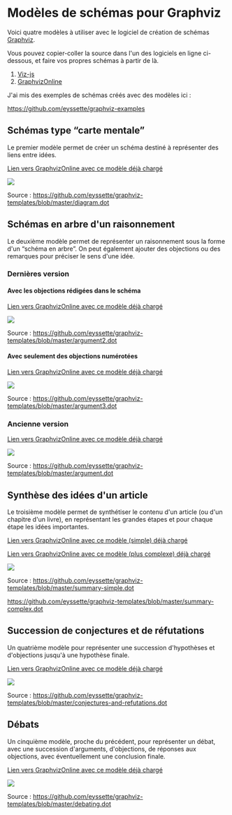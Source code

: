 # Modèles de schémas pour Graphviz

Voici quatre modèles à utiliser avec le logiciel de création de schémas [Graphviz](https://graphviz.gitlab.io/).

Vous pouvez copier-coller la source dans l'un des logiciels en ligne ci-dessous, et faire vos propres schémas à partir de là.
1. [Viz-js](http://viz-js.com/)
2. [GraphvizOnline](https://dreampuf.github.io/GraphvizOnline/)

J'ai mis des exemples de schémas créés avec des modèles ici : 

https://github.com/eyssette/graphviz-examples


## Schémas type “carte mentale”

Le premier modèle permet de créer un schéma destiné à représenter des liens entre idées.

[Lien vers GraphvizOnline avec ce modèle déjà chargé](https://dreampuf.github.io/GraphvizOnline/#digraph%20G%20%7B%0A%2F%2F%20Template%20%3A%20diagram%0A%2F%2F%20Usage%20%3A%20%0A%2F%2Frankdir%3DLR%0Asplines%3Dtrue%0A%2F%2Fsplines%3Dcurved%0Abgcolor%3Dgrey98%0Apad%3D0.3%0Astyle%3Dfilled%0Aedge%5Bminlen%3D4%5D%0Anode%5Bstyle%3Dfilled%2C%20fontcolor%3Dwhite%5D%0Aranksep%3D0.1%0Anodesep%3D0.2%0A%0A%2F%2F%20NIVEAU%201%0Anode%5Bfillcolor%3Dgrey2%2C%20fontsize%3D18%5D%0Aa1%5Blabel%3D%22%22%5D%0A%0A%2F%2F%20NIVEAU%202%0Anode%5Bfillcolor%3Dred4%2C%20fontsize%3D16%5D%0Aa1-%3E%7B%0Ab1%5Blabel%3D%22%22%5D%20%20%20%20%0Ab2%5Blabel%3D%22%22%5D%0A%7D%5Bheadport%3Dn%5D%0A%0Anode%5Bfontcolor%3Dblack%5D%0A%2F%2F%20NIVEAU%203%20(sans%20interm%C3%A9diaire)%0Anode%20%5Bshape%3Dbox%2C%20fillcolor%3Dwhite%2C%20color%3Dgrey50%5D%0A%2F%2F%20c1%5Blabel%3D%22%22%5D%0Ab1-%3Ec1%0Ac1%5Blabel%3D%22%22%5D%0Ab2-%3Ec2%0Ac2%5Blabel%3D%22%22%5D%0A%0A%2F%2F%20INTERM%C3%89DIAIRE%20AVANT%20NIVEAU%203%0Anode%5Bfillcolor%3Dgrey78%2C%20shape%3Doval%5D%0A%2F%2F%20%5Barrowhead%3Dnone%5D%0A%2F%2F%20bc1%5Blabel%3D%22%22%5D%0A%0A%2F%2F%20NIVEAU%203%20(avec%20interm%C3%A9diaire)%0Anode%5Bfillcolor%3Dwhite%2C%20shape%3Dbox%2C%20color%3Dgrey50%5D%0A%2F%2F%20c1%5Blabel%3D%22%22%5D%0A%0A%2F%2F%20NIVEAU%204%0Anode%5Bstyle%3D%22filled%2Crounded%22%2C%20fillcolor%3Dwhite%2C%20shape%3Dbox%2C%20color%3Dgrey50%5D%0A%2F%2F%20d1%5Blabel%3D%22%22%5D%0A%0A%2F%2F%20%C3%89TIQUETTES%20EN%20ROUGE%0Anode%5Bshape%3Dplaintext%2C%20fontcolor%3Dfirebrick3%2C%20fillcolor%3Dgrey98%5D%0A%2F%2F%20e1%5Blabel%3D%3C%20%3CB%3E%3D%20Titre%3C%2FB%3E%3CBR%20%2F%3E%3CBR%20%2F%3EContenu%3CBR%20%2F%3E%20%3E%5D%0A%2F%2F%20e1%5Blabel%3D%22%22%5D%0A%2F%2F%20-%3Ee1%5Bminlen%3D1%2C%20style%3Dinvis%5D%0A%0A%2F%2F%20REMARQUES%20EN%20BLEU%0Anode%5Bcolor%3Dblue%2C%20shape%3Dbox%2C%20margin%3D0.07%2C%20fontcolor%3Dblack%2C%20fontsize%3D12%2C%20style%3D%22dashed%22%2C%20penwidth%3D0.6%5D%0Aedge%5Bcolor%3Dblue%2C%20arrowhead%3D%22none%22%2C%20xlabel%3D%22%22%2C%20style%3D%22dashed%22%2C%20penwidth%3D0.6%5D%0A%2F%2F%20r1%5Blabel%3D%22%22%5D%0A%2F%2F%20%7Brank%3Dsame%3B-%3Er1%7D%0A%2F%2F%20%7Brank%3Dsame%3Br1-%3E%5Bdir%3Dback%5D%7D%0A%0A%7D)


![](https://raw.githubusercontent.com/eyssette/graphviz-templates/84db758d1931c92304de7376f054d043d7a6edb8/diagram.svg)

Source :
https://github.com/eyssette/graphviz-templates/blob/master/diagram.dot


## Schémas en arbre d'un raisonnement

Le deuxième modèle permet de représenter un raisonnement sous la forme d'un “schéma en arbre”. On peut également ajouter des objections ou des remarques pour préciser le sens d'une idée.

### Dernières version

#### Avec les objections rédigées dans le schéma

[Lien vers GraphvizOnline avec ce modèle déjà chargé](https://dreampuf.github.io/GraphvizOnline/#digraph%20G%20%7B%0Asplines%3Dtrue%0Anewrank%3Dtrue%0Acompound%3Dtrue%0A%0A%0Anode%5Bcolor%3Dred3%2C%20style%3D%22rounded%2C%20filled%22%2C%20shape%3D%22box%22%2C%20fillcolor%3Dwhite%2C%20penwidth%3D1%2C%20fontcolor%3Dblack%2C%20fontsize%3D16%2C%20margin%3D0.1%5D%0Ao1%5Blabel%3D%22Objection%20contre%0Acette%20pr%C3%A9misse%22%5D%0A%0Anode%5Bshape%3Dbox%2C%20fillcolor%3Dwhite%2C%20style%3D%22filled%2Crounded%22%2C%20color%3Dblack%2C%20fontsize%3D24%2C%20penwidth%3D1%2Cfontcolor%3Dblack%2C%20margin%3D0.1%5D%0Aedge%5Bminlen%3D2%2Ccolor%3Dred3%2C%20penwidth%3D0.8%2C%20arrowsize%3D0.8%2C%20label%3D%22Objection%20!%22%2C%20fontcolor%3Dred4%2Cfontsize%3D10%5D%0A%7Brank%3Dsame%3Bo1-%3Ep1%5Bdir%3Dback%5D%7D%0A%0A%0Asubgraph%20cluster_0%20%7B%0Abgcolor%3Dgrey90%0Astyle%3Drounded%0Acolor%3Dgrey50%0Amargin%3D40%0A%0A%0A%0Anode%5Bshape%3Dbox%2C%20fillcolor%3Dwhite%2C%20style%3D%22filled%2Crounded%22%2C%20color%3Dblack%5D%0Aedge%5Blabel%3D%22%22%2Cxlabel%3D%22Par%0Acons%C3%A9quent%20%E2%80%A6%22%2Cfontcolor%3Dgrey40%3Bfontsize%3D15%2Cminlen%3D3%2Ccolor%3Dblack%2Cpenwidth%3D1%2C%20arrowsize%3D1%5D%0A%0A%0A%0Asubgraph%20cluster_1%20%7B%0Astyle%3D%22box%22%0Amargin%3D15%0Abgcolor%3Dgrey73%0Acolor%3Dgrey73%0Ap1%5Blabel%3D%22(1)%20Pr%C3%A9misse%20A%22%5D%0A%0Ap2%5Blabel%3D%22(2)%20Pr%C3%A9misse%20B%22%5D%0A%7D%0A%0Ap1-%3Ep2%5Bstyle%3Dinvis%2Cxlabel%3D%22%22%2Cminlen%3D1%5D%0A%2F%2F%7Brank%3Dsame%3Bp1-%3Ep2%5Bstyle%3Dinvis%2Cxlabel%3D%22%22%2Cminlen%3D1%5D%7D%0A%0Ap2%3As-%3Ep3%3An%5Bltail%3Dcluster_1%5D%0A%2F%2Fp2%3Aw-%3Ep3%3An%5Bltail%3Dcluster_1%5D%0Ap3%5Blabel%3D%22(3)%20Lemme%201%22%5D%0A%0A%7Brank%3Dsame%3Bp3-%3Ep4%5Bstyle%3Dinvis%5D%7D%0A%0Ap4%5Blabel%3D%22(4)%20Pr%C3%A9misse%203%22%5D%0A%0A%7Bp3%2Cp4%7D-%3EC%0A%0A%0AC%5Blabel%3D%22Conclusion%22%2Cfillcolor%3Dblack%2C%20fontcolor%3Dwhite%2C%20color%3Dblack%2C%20shape%3Dellipse%5D%0A%0A%0A%7D%0A%0Anode%5Bcolor%3Dred3%2C%20style%3D%22rounded%2C%20filled%22%2C%20shape%3D%22box%22%2C%20fillcolor%3Dwhite%2C%20penwidth%3D1%2C%20fontcolor%3Dblack%2C%20fontsize%3D16%2C%20margin%3D0.1%5D%0Ao2%5Blabel%3D%22Objection%20contre%0Acette%20pr%C3%A9misse%22%5D%0A%7Brank%3Dsame%3Bp4-%3Eo2%7D%0A%0A%7D%0A)

![](https://raw.githubusercontent.com/eyssette/graphviz-templates/master/argument2.svg)

Source : https://github.com/eyssette/graphviz-templates/blob/master/argument2.dot

#### Avec seulement des objections numérotées

[Lien vers GraphvizOnline avec ce modèle déjà chargé](https://dreampuf.github.io/GraphvizOnline/#digraph%20G%20%7B%0Asplines%3Dtrue%0Anewrank%3Dtrue%0Acompound%3Dtrue%0A%0A%0Anode%5Bcolor%3Dred3%2C%20style%3D%22rounded%2C%20filled%22%2C%20shape%3D%22circle%22%2C%20fillcolor%3Dred3%2C%20penwidth%3D0.5%2C%20fontcolor%3Dwhite%2C%20margin%3D0%2C%20size%3D1%5D%0Ao1%5Blabel%3D%22o1%22%5D%0A%0Anode%5Bshape%3Dbox%2C%20fillcolor%3Dwhite%2C%20style%3D%22filled%2Crounded%22%2C%20color%3Dblack%2C%20fontsize%3D24%2C%20penwidth%3D1%2Cfontcolor%3Dblack%2C%20margin%3D0.1%5D%0Aedge%5Bminlen%3D2%2Ccolor%3Dred3%2C%20penwidth%3D0.8%2C%20arrowsize%3D0.8%2C%20label%3D%22Objection%20!%22%2C%20fontcolor%3Dred4%2Cfontsize%3D10%5D%0A%7Brank%3Dsame%3Bo1-%3Ep1%5Bdir%3Dback%5D%7D%0A%0A%0Asubgraph%20cluster_0%20%7B%0Abgcolor%3Dgrey90%0Astyle%3Drounded%0Acolor%3Dgrey50%0Amargin%3D40%0A%0A%0A%0Anode%5Bshape%3Dbox%2C%20fillcolor%3Dwhite%2C%20style%3D%22filled%2Crounded%22%2C%20color%3Dblack%5D%0Aedge%5Blabel%3D%22%22%2Cxlabel%3D%22Par%0Acons%C3%A9quent%20%E2%80%A6%22%2Cfontcolor%3Dgrey40%3Bfontsize%3D15%2Cminlen%3D3%2Ccolor%3Dblack%2Cpenwidth%3D1%2C%20arrowsize%3D1%5D%0A%0A%0A%0Asubgraph%20cluster_1%20%7B%0Astyle%3D%22box%22%0Amargin%3D15%0Abgcolor%3Dgrey73%0Acolor%3Dgrey73%0Ap1%5Blabel%3D%22(1)%20Pr%C3%A9misse%20A%22%5D%0A%0Ap2%5Blabel%3D%22(2)%20Pr%C3%A9misse%20B%22%5D%0A%7D%0A%0Ap1-%3Ep2%5Bstyle%3Dinvis%2Cxlabel%3D%22%22%2Cminlen%3D1%5D%0A%2F%2F%7Brank%3Dsame%3Bp1-%3Ep2%5Bstyle%3Dinvis%2Cxlabel%3D%22%22%2Cminlen%3D1%5D%7D%0A%0Ap2%3As-%3Ep3%3An%5Bltail%3Dcluster_1%5D%0A%2F%2Fp2%3Aw-%3Ep3%3An%5Bltail%3Dcluster_1%5D%0Ap3%5Blabel%3D%22(3)%20Lemme%201%22%5D%0A%0A%7Brank%3Dsame%3Bp3-%3Ep4%5Bstyle%3Dinvis%5D%7D%0A%0Ap4%5Blabel%3D%22(4)%20Pr%C3%A9misse%203%22%5D%0A%0A%7Bp3%2Cp4%7D-%3EC%0A%0A%0AC%5Blabel%3D%22Conclusion%22%2Cfillcolor%3Dblack%2C%20fontcolor%3Dwhite%2C%20color%3Dblack%2C%20shape%3Dellipse%5D%0A%0A%0A%7D%0A%0Anode%5Bcolor%3Dred3%2C%20style%3D%22rounded%2C%20filled%22%2C%20shape%3D%22circle%22%2C%20fillcolor%3Dred3%2C%20penwidth%3D0.5%2C%20fontcolor%3Dwhite%2C%20margin%3D0%2C%20size%3D1%2Cfontsize%3D14%5D%0Ao2%5Blabel%3D%22o2%22%5D%0A%7Brank%3Dsame%3Bp4-%3Eo2%7D%0A%0A%7D)

![](https://raw.githubusercontent.com/eyssette/graphviz-templates/master/argument3.svg)

Source : https://github.com/eyssette/graphviz-templates/blob/master/argument3.dot

### Ancienne version

[Lien vers GraphvizOnline avec ce modèle déjà chargé](https://dreampuf.github.io/GraphvizOnline/#digraph%20G%20%7B%0A%2F%2F%20Template%20%3A%20argument%0A%2F%2F%20Usage%20%3A%20%0Aforcelabels%3Dtrue%0Abgcolor%3Dwhite%0Apad%3D0.3%0A%2F%2Fratio%3D0.75%0Alayers%3D%22argument%3Aobjections%3Aremarques%3Aremarques%2Bobjections%3Aall%22%0A%2F%2Flayerselect%3D%22argument%22%0A%2F%2Flayerselect%3D%22remarques%22%0A%2F%2Flayerselect%3D%22objections%22%0Alayerselect%3D%22remarques%2Bobjections%22%0A%2F%2Fbgcolor%3Dgrey90%0A%2F%2Fpad%3D0.3%0Astyle%3Dfilled%0Aedge%5Bminlen%3D6%3Bxlabel%3D%22par%0Acons%C3%A9quent%20%E2%80%A6%20%22%3Bfontcolor%3Dgrey40%3Bfontsize%3D10%5D%0Asplines%3Dcurved%0A%2F%2Fsplines%3Dspline%20%2F%2F%20(si%20les%20fl%C3%A8ches%20passent%20sous%20une%20bulle)%0Aranksep%3D0.1%0A%0A%0A%2F%2F%20Objections%20et%20lien%20objection-%3Epr%C3%A9misse%0A%0A%2F%2F%20Si%20on%20veut%20mettre%20%22objection%22%20sur%20les%20fl%C3%A8ches%20%3A%0A%2F%2F%20edge%5Blabelfontcolor%3Dred%3Blabelfontsize%3D10%3Bheadlabel%3D%22objection%20%20%20%20%5Cn%20%22%5D%20%0Anode%5Bshape%3Drect%3Bstyle%3D%22rounded%22%3Blayer%3D%22objections%2Cremarques%2Bobjections%22%3Bcolor%3Dred2%3Bfillcolor%3Dwhite%3Bfontcolor%3Dblack%3Bpenwidth%3D1%3Bmargin%3D0.15%5D%0Aedge%5Blayer%3D%22objections%2Cremarques%2Bobjections%22%3Bxlabel%3D%22%0Aobjection%20!%20%22%3Bminlen%3D5%5D%0A%2F%2F%20Si%20on%20veut%20faire%20une%20objection%20%C3%A0%20un%20lien%20entre%20pr%C3%A9misses%2C%20il%20faut%20utiliser%20un%20%22point%22%20interm%C3%A9diaire%0A%2F%2F%20point%5Bshape%3Dpoint%3Bwidth%3D0%5D%0A%2F%2F%20-%3Epoint%5Barrowhead%3Dnone%5D%0A%2F%2F%20%7Brank%3Dsame%3Bo1-%3E%7D%0A%2F%2F%20%7Brank%3Dsame%3B-%3Eo1%5Bdir%3Dback%5D%7D%0A%2F%2F%20o1%5Blabel%3D%22%22%5D%0Anode%5Bshape%3Drect%3Bstyle%3D%22rounded%2Cfilled%22%3Bfillcolor%3Dwhite%3Blayer%3D%22argument%2Cremarques%2Cobjections%2Cremarques%2Bobjections%22%3Bmargin%3D0.15%3Bcolor%3Dblack%3Bfontcolor%3Dblack%3Bpenwidth%3D1%2Cfontsize%3D12%2C%20color%3Dred2%5D%0Aedge%5Bcolor%3Dred3%3Bminlen%3D6%3Bxlabel%3D%22%0Aobjection%20!%22%3Bpenwidth%3D0.8%5D%0A%2F%2F%20ATTENTION%20%3A%20PRECISER%20COULEUR%20red2%20POUR%20CHAQUE%20OBJECTION%0A%2F%2F%20o1%5Blabel%3D%22%22%3Bcolor%3Dred2%5D%0A%0A0%5Bstyle%3Dinvis%3Bshape%3Dplaintext%3Blabel%3D%22%22%5D%0A%0Ao1%5Blabel%3D%22Objection%0Acontre%0Al'id%C3%A9e%201%22%5D%0A%0Ao3%5Blabel%3D%22Objection%0Acontre%0Al'id%C3%A9e%203%22%5D%0A%0A%2F%2F%20Lien%20objection-%3Epr%C3%A9misse%0Anode%5Bcolor%3Dblack%2Cfontsize%3D14%5D%0A%0A%7Brank%3Dsame%3B%20o1-%3Ep1%5Bdir%3Dback%5D%7D%0Ap1-%3Eo3%5Bstyle%3Dinvis%5D%20%2F%2F%20Pour%20forcer%20l'affichage%20de%20o3%20%C3%A0%20droite%0Ap3-%3Eo3%5Bconstraint%3Dfalse%5D%0A%0A%0A%2F%2F%20Justification%20des%20objections%0Anode%5Bstyle%3D%22rounded%2Cfilled%22%3Bfillcolor%3Dwhite%3Blayer%3D%22objections%2Cremarques%2Bobjections%22%3Bfontcolor%3Dblack%3Bcolor%3Dgreen4%3Bpenwidth%3D1%3Bmargin%3D0.1%5D%0Aedge%5Bcolor%3Dgreen4%3Bxlabel%3D%22par%0Acons%C3%A9quent%20%E2%80%A6%22%3Bpenwidth%3D0.8%5D%0A%2F%2F%20j1%5Blabel%3D%22%22%5D%0A%0A%0A%0A%0A%0A%2F%2F%20Remarques%0Anode%5Blayer%3D%22remarques%2Cremarques%2Bobjections%22%3Bcolor%3Dblue4%3Bshape%3Dbox%3Bstyle%3Dfilled%3Bmargin%3D0.1%3Bfontcolor%3Dblack%3Bpenwidth%3D0.8%3Bfontsize%3D11%5D%0Aedge%5Blayer%3D%22remarques%2Cremarques%2Bobjections%22%3Bcolor%3Dblue4%3Barrowhead%3D%22none%22%3Bxlabel%3D%22%22%3Bstyle%3Ddashed%5D%0A%2F%2F%20r1%5Blabel%3D%22%22%5D%0A%0A%0A%2F%2F%20Lien%20remarque-%3Epr%C3%A9misse%0Anode%5Bshape%3Drect%3Bstyle%3D%22rounded%2Cfilled%22%3Bfillcolor%3Dwhite%3Blayer%3D%22argument%2Cremarques%2Cobjections%2Cremarques%2Bobjections%22%3Bmargin%3D0.15%3Bcolor%3Dblack%3Bfontcolor%3Dblack%3Bpenwidth%3D1%5D%0A%0A%0A%0Asubgraph%20cluster_0%20%7B%0Aforcelabels%3Dtrue%0Anewrank%3Dtrue%0Amargin%3D25%0Abgcolor%3Dgrey90%0Astyle%3Drounded%0Acolor%3Dgrey50%0Anode%5Bfontcolor%3Dblack%2C%20color%3Dblack%2C%20penwidth%3D1%2C%20layer%3D%22argument%2Cremarques%2Cobjections%2Cremarques%2Bobjections%22%5D%3B%0Aedge%5Bcolor%3Dblack%2C%20xlabel%3D%22par%0Acons%C3%A9quent%20%E2%80%A6%22%2C%20fontcolor%3Dgrey40%2C%20minlen%3D6%2C%20style%3D%22%22%2C%20arrowhead%3D%22%22%2C%20penwidth%3D1%2C%20layer%3D%22argument%2Cremarques%2Cobjections%2Cremarques%2Bobjections%22%5D%0A%0A%2F%2F%20%3D%3D%3D%3D%3D%3D%3D%3D%3D%3D%3D%3D%3D%3D%3D%3D%3D%3D%3D%3D%3D%3D%3D%3D%3D%3D%3D%3D%3D%3D%3D%3D%3D%3D%3D%3D%3D%3D%3D%3D%3D%3D%3D%3D%3D%3D%3D%3D%3D%3D%3D%3D%3D%3D%3D%3D%3D%3D%3D%3D%3D%3D%3D%3D%3D%3D%3D%3D%3D%3D%3D%3D%3D%3D%3D%3D%3D%3D%3D%0A%2F%2F%20CODES%20POUR%20LES%20PREMISSES%20LI%C3%89ES%20(il%20suffit%20de%20supprimer%20un%20%2F%2F%20ci-dessous%20et%20de%20copier%20le%20code%20correspondant%20pour%20lier%202%20pr%C3%A9misses%20regroup%C3%A9es%20sous%20un%20%22%7B%7D%22)%0APL1%5Bwidth%3D2.5%2C%20label%3D%22%22%2C%20shape%3Dunderline%2C%20fillcolor%3Dgrey88%2C%20height%3D0%2C%20margin%3D0%2C%20color%3Dblack%5D%0A%2F%2F%20-%3EPL1%5Bstyle%3D%22invis%22%3Bminlen%3D1%5D%0A%2F%2FPL2%5Bwidth%3D4%3Blabel%3D%22%22%3Bshape%3D%22underline%22%20%3B%20fillcolor%3Dgrey88%20%3B%20height%3D0%20%3B%20margin%3D0%3Bcolor%3Dblack%5D%0A%2F%2F%20-%3EPL2%5Bstyle%3D%22invis%22%3Bminlen%3D1%5D%0A%2F%2F%20PL3%5Bwidth%3D5%3Blabel%3D%22%22%3Bshape%3D%22underline%22%20%3B%20fillcolor%3Dgrey88%20%3B%20height%3D0%20%3B%20margin%3D0%5D%0A%2F%2F%20-%3EPL3%5Bstyle%3D%22invis%22%3Bminlen%3D1%5D%0A%2F%2F%20PL4%5Bwidth%3D5%3Blabel%3D%22%22%3Bshape%3Dunderline%3Bfillcolor%3Dgrey88%3Bheight%3D0%3Bmargin%3D0%5D%0A%2F%2F%20-%3EPL4%5Bstyle%3D%22invis%22%3Bminlen%3D1%5D%0A%0A%0A%2F%2F%20MISE%20EN%20PAGE%20%0A%2F%2F%20Aller%20%C3%A0%20la%20ligne%20tous%20les%203-4-5%20mots%20dans%20les%20bulles%2C%20ou%20bien%20mettre%20%22%5Cn%22%0A%2F%2F%20%5B%22constraint%3Dfalse%22%5D%20%20%3A%20%C3%A0%20tester%20%C3%A0%20c%C3%B4t%C3%A9%20d'une%20fl%C3%A8che%20si%20probl%C3%A8me%20avec%20le%20rendu%0A%2F%2F%20%7Brank%3Dsame%3B%7D%20%20%20%3A%20pour%20forcer%20l'affichage%20sur%20une%20m%C3%AAme%20ligne%20de%20deux%20bulles%0A%2F%2F%20dir%3Dback%20%20%3A%20pour%20placer%20une%20fl%C3%A8che%20dans%20l'autre%20sens%20(et%20forcer%20l'affichage%20des%20bulles%20dans%20un%20ordre%20particulier)%0A%2F%2F%20On%20peut%20utiliser%20des%20bulles%20invisibles%20pour%20forcer%20les%20bulles%20%C3%A0%20se%20placer%20comme%20on%20le%20souhaite%20%3A%0A%2F%2F%20VIDE1%5Bstyle%3Dinvis%5D%0A%2F%2Fvide1%5Bstyle%3Dinvis%3Bwidth%3D0%3Bshape%3Dplaintext%3Blabel%3D%22%20%22%5D%0A%2F%2FVIDE2%5Bstyle%3Dinvis%5D%0A%2F%2FVIDE3%5Bstyle%3Dinvis%5D%0A%2F%2F%20penser%20%C3%A9galement%20%C3%A0%20%22headport%3Dn%22%20pour%20une%20fl%C3%A8che%20mal%20positionn%C3%A9e%0A%2F%2F%20num%C3%A9roter%20les%20pr%C3%A9misses%3A%20%3Bxlabel%3D%3C%3CFONT%20POINT-SIZE%3D%229%22%3E1%3C%2FFONT%3E%3E%0A%2F%2F%20Cons%C3%A9quences%20de%20la%20conclusion%20%3A%20c1%5Blabel%3D%22Cons%C3%A9quence%22style%3D%22filled%22%3Bfillcolor%3Dgrey28%3Bfontcolor%3Dwhite%3Bshape%3Dellipse%3Bmargin%3D0.05%3Bfontsize%3D14%5D%0A%2F%2F%20%3D%3D%3D%3D%3D%3D%3D%3D%3D%3D%3D%3D%3D%3D%3D%3D%3D%3D%3D%3D%3D%3D%3D%3D%3D%3D%3D%3D%3D%3D%3D%3D%3D%3D%3D%3D%3D%3D%3D%3D%3D%3D%3D%3D%3D%3D%3D%3D%3D%3D%3D%3D%3D%3D%3D%3D%3D%3D%3D%3D%3D%3D%3D%3D%3D%3D%3D%3D%3D%3D%3D%3D%3D%3D%3D%3D%3D%3D%3D%0A%0A%2F%2F%20Argument%0Anode%5Bshape%3Drect%2C%20style%3D%22rounded%2Cfilled%22%2C%20fillcolor%3Dwhite%2C%20layer%3D%22argument%2Cremarques%2Cobjections%2Cremarques%2Bobjections%22%2C%20margin%3D0.15%2C%20fontsize%3D14%5D%0A%2F%2F%20p1%5Blabel%3D%22%22%5D%0A%2F%2F%20Cons%C3%A9quences%20de%20la%20conclusion%20%3A%0A%2F%2F%20p1%5Blabel%3D%22%22%3Bstyle%3D%22filled%22%3Bfillcolor%3Dgrey28%3Bfontcolor%3Dwhite%3Bshape%3Dellipse%3Bmargin%3D0.05%5D%0A%0A%0Ap1%5Blabel%3D%22Id%C3%A9e%201%22%5D%0Ap2%5Blabel%3D%22Id%C3%A9e%202%22%5D%0Ap1-%3Ep2%0A%0Ap3%5Blabel%3D%22Id%C3%A9e%203%22%5D%0A%7Bp2%0Ap3%7D-%3EPL1%5Bstyle%3D%22invis%22%2C%20minlen%3D1%5D%0APL1-%3EC%0A%0A%2F%2F%20Pour%20forcer%20l'affichage%20de%20p2%20%C3%A0%20gauche%20de%20p3%0A%7Brank%3Dsame%3B%20p2-%3Ep3%5Bminlen%3D0%2C%20style%3D%22invis%22%5D%7D%0A%0A%2F%2F%20Remarques%0Anode%5Blayer%3D%22remarques%2Cremarques%2Bobjections%22%2C%20color%3Dblue%2C%20shape%3Dbox%2C%20style%3Dfilled%2C%20margin%3D0.05%5D%0Aedge%5Blayer%3D%22remarques%2Cremarques%2Bobjections%22%2C%20color%3Dblue%2C%20arrowhead%3D%22none%22%2C%20xlabel%3D%22%22%2C%20style%3Ddashed%5D%0A%2F%2F%20r1%5Blabel%3D%22%22%5D%0A%0A%0A%2F%2F%20Conclusion%0AC%5Blabel%3D%22Conclusion%22%2C%20fillcolor%3Dblack%2C%20fontcolor%3Dwhite%2C%20color%3Dblack%2C%20shape%3Dellipse%2C%20fontsize%3D18%5D%0A%7D%0A%0A%0A%7D%0A%7D%0A%0A)

![](https://raw.githubusercontent.com/eyssette/graphviz-templates/84db758d1931c92304de7376f054d043d7a6edb8/argument.svg)

Source : 
https://github.com/eyssette/graphviz-templates/blob/master/argument.dot

## Synthèse des idées d'un article

Le troisième modèle permet de synthétiser le contenu d'un article (ou d'un chapitre d'un livre), en représentant les grandes étapes et pour chaque étape les idées importantes.

[Lien vers GraphvizOnline avec ce modèle (simple) déjà chargé](https://dreampuf.github.io/GraphvizOnline/#digraph%20G%20%7B%0A%2F%2F%20Template%20%3A%20summary%0A%2F%2F%20Usage%20%3A%20%0Anode%5Bstyle%3D%22rounded%2Cfilled%22%2Cshape%3Dbox%2Cfillcolor%3Dwhite%2Cpenwidth%3D0.4%2Cmargin%3D0.15%5D%0Acompound%3Dtrue%0Arankdir%3DLR%0Aedge%5Bminlen%3D2%5D%0Alabelloc%3D%22t%22%0Alabeljust%3D%22c%22%0Alabel%3D%3C%3Cbr%2F%3E%3Cbr%2F%3E%0A%3Cb%3EAuteur%2C%20%20%3Ci%3E%20%20Titre%3C%2Fi%3E%3Cbr%2F%3E%3C%2Fb%3E%0A%3Cfont%20point-size%3D%225%22%3E%3Cbr%2F%3E%3C%2Ffont%3ESous-titre%0A%0A%0A%3Cbr%2F%3E%3Cbr%2F%3E%0A%3Cbr%2F%3E%3E%0A%0A%0Asubgraph%20cluster%7B%0Alabel%3D%22%22%0Astyle%3D%22filled%2Crounded%22%0Amargin%3D18%0Afillcolor%3Dsnow3%0Acolor%3Dsnow3%0A%0A%0Asubgraph%20cluster_0%20%7B%0Amargin%3D20%0Astyle%3D%22filled%2Crounded%22%0Afillcolor%3Dsnow2%0Aa%5Blabel%3D%22%22%5D%0A%2F%2F%7Brank%3Dsame%2Cb-%3Ea%5Bdir%3Dback%2Cminlen%3D4%2Cpenwidth%3D0.4%5D%7D%0A%2F%2Fa-%3Eb%5Bconstraint%3Dfalse%2Cminlen%3D4%2Cpenwidth%3D0.4%5D%0A%7D%0A%0A%0A%0Asubgraph%20cluster_1%20%7B%0Amargin%3D30%0Astyle%3D%22filled%2Crounded%22%0Afillcolor%3Dsnow2%0Ab%5Blabel%3D%22%22%5D%0Ac%5Blabel%3D%22%22%5D%0Ad%5Blabel%3D%22%22%5D%0Ae%5Blabel%3D%22%22%5D%0Af%5Blabel%3D%22%22%5D%0A%7Brank%3Dsame%3Bf-%3Ee-%3Ed-%3Ec-%3Eb%5Bdir%3Dback%2Cminlen%3D4%2Cpenwidth%3D0.4%5D%7D%0Aa-%3Eb%5Bconstraint%3Dfalse%2Cminlen%3D4%2Cpenwidth%3D0.4%5D%0A%7D%0A%0A%0Asubgraph%20cluster_5%20%7B%0Acolor%3Dsnow3%0Aconclusion%5Blabel%3D%22%22%2Cpenwidth%3D0.8%5D%0Aconclusion-%3Ef%5Bdir%3Dback%2Cconstraint%3Dfalse%2Cminlen%3D4%2Cpenwidth%3D0.4%5D%0A%7D%0A%0A%0A%7D%0A%0A%0A%0Anode%5Bpenwidth%3D0.3%2Cfontsize%3D12%2Ccolor%3Dsnow4%2Cfontcolor%3Dgrey5%5D%0Aa1%5Blabel%3D%22%22%5D%0A%2F%2Fa2%5Blabel%3D%22%22%5D%0A%2F%2Fa3%5Blabel%3D%22%22%5D%0A%0Ab1%5Blabel%3D%22%22%5D%0Ab2%5Blabel%3D%22%22%5D%0A%2F%2Fb3%5Blabel%3D%3CTitre%3Cbr%2F%3E%0A%2F%2F%3Cfont%20point-size%3D%225%22%3E%3Cbr%2F%3E%3C%2Ffont%3E%0A%2F%2F%3Cfont%20point-size%3D%2210%22%3Epr%C3%A9cision%3C%2Ffont%3E%3E%5D%0A%0Ac1%5Blabel%3D%22%22%5D%0Ac2%5Blabel%3D%22%22%5D%0Ac3%5Blabel%3D%22%22%5D%0A%0Ad1%5Blabel%3D%22%22%5D%0Ad2%5Blabel%3D%22%22%5D%0Ad3%5Blabel%3D%22%22%5D%0A%0Ae1%5Blabel%3D%22%22%5D%0Ae2%5Blabel%3D%22%22%5D%0A%0Af1%5Blabel%3D%22%22%5D%0Af2%5Blabel%3D%22%22%5D%0A%0A%0A%0A%0Aedge%5Bpenwidth%3D0.5%2Carrowhead%3Dnone%2Ccolor%3Dsnow4%5D%0Aa-%3Ea1%0A%2F%2Fa-%3E%7B%7Brank%3Dsame%3Ba1-%3Ea2%5Bstyle%3Dinvis%2Cminlen%3D1%5D%7D%7D%0A%7B%7Brank%3Dsame%3Bb1-%3Eb2%5Bstyle%3Dinvis%2Cminlen%3D1%5D%7D%7D-%3Eb%5Bdir%3Dback%2Carrowtail%3Dnone%5D%0Ac-%3E%7B%7Brank%3Dsame%3Bc1-%3Ec2-%3Ec3%5Bstyle%3Dinvis%2Cminlen%3D1%5D%7D%7D%0A%7B%7Brank%3Dsame%3Bd1-%3Ed2-%3Ed3%5Bstyle%3Dinvis%2Cminlen%3D1%5D%7D%7D-%3Ed%5Bdir%3Dback%2Carrowtail%3Dnone%5D%0Ae-%3E%7B%7Brank%3Dsame%3Be1-%3Ee2%5Bstyle%3Dinvis%2Cminlen%3D1%5D%7D%7D%0A%7B%7Brank%3Dsame%3Bf1-%3Ef2%5Bstyle%3Dinvis%2Cminlen%3D1%5D%7D%7D-%3Ef%5Bdir%3Dback%2Carrowtail%3Dnone%5D%0A%0A%0A%0Aedge%5Bcolor%3Dred%2Cpenwidth%3D0.2%2Carrowhead%3Dempty%2Cconstraint%3Dfalse%5D%0A%7D)

[Lien vers GraphvizOnline avec ce modèle (plus complexe) déjà chargé](https://dreampuf.github.io/GraphvizOnline/#digraph%20G%20%7B%0A%2F%2F%20Template%20%3A%20summary%0A%2F%2F%20Usage%20%3A%20%0Anode%5Bstyle%3D%22rounded%2Cfilled%22%2Cshape%3Dbox%2Cfillcolor%3Dwhite%2Cpenwidth%3D0.4%2Cmargin%3D0.15%5D%0Acompound%3Dtrue%0Arankdir%3DLR%0Aedge%5Bminlen%3D2%5D%0Alabelloc%3D%22t%22%0Alabeljust%3D%22c%22%0Alabel%3D%3C%3Cbr%2F%3E%3Cbr%2F%3E%0A%3Cb%3EAuteur%2C%20%20%3Ci%3E%20%20Titre%3C%2Fi%3E%3Cbr%2F%3E%3C%2Fb%3E%0A%3Cfont%20point-size%3D%225%22%3E%3Cbr%2F%3E%3C%2Ffont%3ESous-titre%0A%0A%0A%3Cbr%2F%3E%3Cbr%2F%3E%0A%3Cbr%2F%3E%3E%0A%0A%0Asubgraph%20cluster%7B%0Alabel%3D%22%22%0Astyle%3D%22filled%2Crounded%22%0Amargin%3D18%0Afillcolor%3Dsnow3%0Acolor%3Dsnow3%0A%0A%0A%0A%0Asubgraph%20cluster_0%20%7B%0Amargin%3D20%0Astyle%3D%22filled%2Crounded%22%0Afillcolor%3Dsnow2%0Aa%5Blabel%3D%22%22%5D%0A%2F%2F%7Brank%3Dsame%2Cb-%3Ea%5Bdir%3Dback%2Cminlen%3D4%2Cpenwidth%3D0.4%5D%7D%0A%2F%2Fa-%3Eb%5Bconstraint%3Dfalse%2Cminlen%3D4%2Cpenwidth%3D0.4%5D%0A%7D%0A%0A%0A%0A%0Asubgraph%20cluster_1%20%7B%0Amargin%3D30%0Astyle%3D%22filled%2Crounded%22%0Afillcolor%3Dsnow2%0Ab%5Blabel%3D%22%22%5D%0Ac%5Blabel%3D%22%22%5D%0Ad%5Blabel%3D%22%22%5D%0Ae%5Blabel%3D%22%22%5D%0Af%5Blabel%3D%22%22%5D%0A%7Brank%3Dsame%3Bf-%3Ee-%3Ed-%3Ec-%3Eb%5Bdir%3Dback%2Cminlen%3D4%2Cpenwidth%3D0.4%5D%7D%0Aa-%3Eb%5Bconstraint%3Dfalse%2Cminlen%3D4%2Cpenwidth%3D0.4%5D%0A%7D%0A%0Asubgraph%20cluster_2%20%7B%0Amargin%3D30%0Astyle%3D%22filled%2Crounded%22%0Afillcolor%3Dsnow2%0Ag%5Blabel%3D%22%22%5D%0Ah%5Blabel%3D%22%22%5D%0Ai%5Blabel%3D%22%22%5D%0A%7Brank%3Dsame%3Bi-%3Eh-%3Eg%5Bdir%3Dback%2Cminlen%3D4%2Cpenwidth%3D0.4%5D%7D%0Ag-%3Ef%5Bconstraint%3Dfalse%2Cminlen%3D4%2Cpenwidth%3D0.4%2Cdir%3Dback%5D%0A%7D%0A%0Asubgraph%20cluster_3%20%7B%0Amargin%3D30%0Astyle%3D%22filled%2Crounded%22%0Afillcolor%3Dsnow2%0Aj%5Blabel%3D%22%22%5D%0Ak%5Blabel%3D%22%22%5D%0Al%5Blabel%3D%22%22%5D%0Am%5Blabel%3D%22%22%5D%0An%5Blabel%3D%22%22%5D%0A%7Brank%3Dsame%3Bn-%3Em-%3El-%3Ek-%3Ej%5Bdir%3Dback%2Cminlen%3D4%2Cpenwidth%3D0.4%5D%7D%0Aj-%3Ei%5Bconstraint%3Dfalse%2Cminlen%3D4%2Cpenwidth%3D0.4%2Cdir%3Dback%5D%0A%7D%0A%0Asubgraph%20cluster_4%20%7B%0Amargin%3D30%0Astyle%3D%22filled%2Crounded%22%0Afillcolor%3Dsnow2%0Ao%5Blabel%3D%22%22%5D%0Ap%5Blabel%3D%22%22%5D%0Aq%5Blabel%3D%22%22%5D%0Ar%5Blabel%3D%22%22%5D%0As%5Blabel%3D%22%22%5D%0At%5Blabel%3D%22%22%5D%0A%7Brank%3Dsame%3Bt-%3Es-%3Er-%3Eq-%3Ep-%3Eo%5Bdir%3Dback%2Cminlen%3D4%2Cpenwidth%3D0.4%5D%7D%0Ao-%3En%5Bconstraint%3Dfalse%2Cminlen%3D4%2Cpenwidth%3D0.4%2Cdir%3Dback%5D%0A%7D%0A%0A%0A%0Asubgraph%20cluster_5%20%7B%0Acolor%3Dsnow3%0Aconclusion%5Blabel%3D%22Conclusion%20%3A%20%22%2Cpenwidth%3D0.8%5D%0Aconclusion-%3Et%5Bdir%3Dback%2Cconstraint%3Dfalse%2Cminlen%3D4%2Cpenwidth%3D0.4%5D%0A%7D%0A%0A%0A%7D%0A%0A%0A%0Anode%5Bpenwidth%3D0.3%2Cfontsize%3D12%2Ccolor%3Dsnow4%2Cfontcolor%3Dgrey5%5D%0Aa1%5Blabel%3D%22%22%5D%0A%2F%2Fa2%5Blabel%3D%22%22%5D%0A%2F%2Fa3%5Blabel%3D%22%22%5D%0A%0Ab1%5Blabel%3D%22%22%5D%0Ab2%5Blabel%3D%22%22%5D%0A%2F%2Fb3%5Blabel%3D%3CTitre%3Cbr%2F%3E%0A%2F%2F%3Cfont%20point-size%3D%225%22%3E%3Cbr%2F%3E%3C%2Ffont%3E%0A%2F%2F%3Cfont%20point-size%3D%2210%22%3Epr%C3%A9cision%3C%2Ffont%3E%3E%5D%0A%0Ac1%5Blabel%3D%22%22%5D%0Ac2%5Blabel%3D%22%22%5D%0A%0Ad1%5Blabel%3D%22%22%5D%0Ad2%5Blabel%3D%22%22%5D%0A%0Ae1%5Blabel%3D%22%22%5D%0Ae2%5Blabel%3D%22%22%5D%0A%0Af1%5Blabel%3D%22%22%5D%0Af2%5Blabel%3D%22%22%5D%0A%0Ag1%5Blabel%3D%22%22%5D%0Ag2%5Blabel%3D%22%22%5D%0A%0Ah1%5Blabel%3D%22%22%5D%0Ah2%5Blabel%3D%22%22%5D%0A%0Ai1%5Blabel%3D%22%22%5D%0Ai2%5Blabel%3D%22%22%5D%0A%0Aj1%5Blabel%3D%22%22%5D%0Aj2%5Blabel%3D%22%22%5D%0A%0Ak1%5Blabel%3D%22%22%5D%0Ak2%5Blabel%3D%22%22%5D%0Ak3%5Blabel%3D%22%22%5D%0A%0Al1%5Blabel%3D%22%22%5D%0Al2%5Blabel%3D%22%22%5D%0A%0Am1%5Blabel%3D%22%22%5D%0Am2%5Blabel%3D%22%22%5D%0Am3%5Blabel%3D%22%22%5D%0A%0An1%5Blabel%3D%22%22%5D%0An2%5Blabel%3D%22%22%5D%0An3%5Blabel%3D%22%22%5D%0A%0Ao1%5Blabel%3D%22%22%5D%0A%0Ap1%5Blabel%3D%22%22%5D%0Ap2%5Blabel%3D%22%22%5D%0Ap3%5Blabel%3D%22%22%5D%0A%0Ar1%5Blabel%3D%22%22%5D%0Ar2%5Blabel%3D%22%22%5D%0A%0As1%5Blabel%3D%22%22%5D%0At1%5Blabel%3D%22%22%5D%0A%0Aconcl1%5Blabel%3D%22%22%5D%0A%0Aedge%5Bpenwidth%3D0.5%2Carrowhead%3Dnone%2Ccolor%3Dsnow4%5D%0Aa-%3Ea1%0A%2F%2Fa-%3E%7B%7Brank%3Dsame%3Ba1-%3Ea2%5Bstyle%3Dinvis%2Cminlen%3D1%5D%7D%7D%0A%7B%7Brank%3Dsame%3Bb1-%3Eb2%5Bstyle%3Dinvis%2Cminlen%3D1%5D%7D%7D-%3Eb%5Bdir%3Dback%2Carrowtail%3Dnone%5D%0Ac-%3E%7B%7Brank%3Dsame%3Bc1-%3Ec2%5Bstyle%3Dinvis%2Cminlen%3D1%5D%7D%7D%0A%7B%7Brank%3Dsame%3Bd1-%3Ed2%5Bstyle%3Dinvis%2Cminlen%3D1%5D%7D%7D-%3Ed%5Bdir%3Dback%2Carrowtail%3Dnone%5D%0Ae-%3E%7B%7Brank%3Dsame%3Be1-%3Ee2%5Bstyle%3Dinvis%2Cminlen%3D1%5D%7D%7D%0A%7B%7Brank%3Dsame%3Bf1-%3Ef2%5Bstyle%3Dinvis%2Cminlen%3D1%5D%7D%7D-%3Ef%5Bdir%3Dback%2Carrowtail%3Dnone%5D%0Ag-%3E%7B%7Brank%3Dsame%3Bg1-%3Eg2%5Bstyle%3Dinvis%2Cminlen%3D1%5D%7D%7D%0A%7B%7Brank%3Dsame%3Bh1-%3Eh2%5Bstyle%3Dinvis%2Cminlen%3D1%5D%7D%7D-%3Eh%5Bdir%3Dback%2Carrowtail%3Dnone%5D%0Ai-%3E%7B%7Brank%3Dsame%3Bi1-%3Ei2%5Bstyle%3Dinvis%2Cminlen%3D1%5D%7D%7D%0A%7B%7Brank%3Dsame%3Bj1-%3Ej2%5Bstyle%3Dinvis%2Cminlen%3D1%5D%7D%7D-%3Ej%5Bdir%3Dback%2Carrowtail%3Dnone%5D%0Ak-%3E%7B%7Brank%3Dsame%3Bk1-%3Ek2-%3Ek3%5Bstyle%3Dinvis%2Cminlen%3D1%5D%7D%7D%0A%7B%7Brank%3Dsame%3Bl1-%3El2%5Bstyle%3Dinvis%2Cminlen%3D1%5D%7D%7D-%3El%5Bdir%3Dback%2Carrowtail%3Dnone%5D%0Am-%3E%7B%7Brank%3Dsame%3Bm1-%3Em2-%3Em3%5Bstyle%3Dinvis%2Cminlen%3D1%5D%7D%7D%0A%7B%7Brank%3Dsame%3Bn1-%3En2-%3En3%5Bstyle%3Dinvis%2Cminlen%3D1%5D%7D%7D-%3En%5Bdir%3Dback%2Carrowtail%3Dnone%5D%0Ao-%3Eo1%0A%7B%7Brank%3Dsame%3Bp1-%3Ep2-%3Ep3%5Bstyle%3Dinvis%2Cminlen%3D1%5D%7D%7D-%3Ep%5Bdir%3Dback%2Carrowtail%3Dnone%5D%0Ar-%3E%7B%7Brank%3Dsame%3Br1-%3Er2%5Bstyle%3Dinvis%2Cminlen%3D1%5D%7D%7D%0As1-%3Es%0At-%3Et1%0Aconcl1-%3Econclusion%0A%0Aedge%5Bcolor%3Dred%2Cpenwidth%3D0.2%2Carrowhead%3Dempty%2Cconstraint%3Dfalse%5D%0A%7D)

![](https://raw.githubusercontent.com/eyssette/graphviz-templates/6d3cba4129e34f2da5bd295033502f1896f00b3b/summary-simple.svg)

Source : 
https://github.com/eyssette/graphviz-templates/blob/master/summary-simple.dot

https://github.com/eyssette/graphviz-templates/blob/master/summary-complex.dot

## Succession de conjectures et de réfutations

Un quatrième modèle pour représenter une succession d'hypothèses et d'objections jusqu'à une hypothèse finale.

[Lien vers GraphvizOnline avec ce modèle déjà chargé](https://bit.ly/3eQqrDE)

![](https://raw.githubusercontent.com/eyssette/graphviz-templates/af9340874593d2055c18fb5b9ee1fd7cadec7b6c/conjectures-and-refutations.svg)

Source :
https://github.com/eyssette/graphviz-templates/blob/master/conjectures-and-refutations.dot

## Débats

Un cinquième modèle, proche du précédent, pour représenter un débat, avec une succession d'arguments, d'objections, de réponses aux objections, avec éventuellement une conclusion finale.

[Lien vers GraphvizOnline avec ce modèle déjà chargé](https://bit.ly/2BUZq3c)


![](https://raw.githubusercontent.com/eyssette/graphviz-templates/af9340874593d2055c18fb5b9ee1fd7cadec7b6c/debating.svg)

Source :
https://github.com/eyssette/graphviz-templates/blob/master/debating.dot

